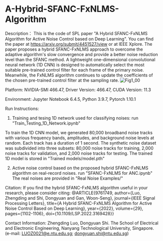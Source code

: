 # A-Hybrid-SFANC-FxNLMS-Algorithm
Description：
This is the code of SPL paper "A Hybrid SFANC-FxNLMS Algorithm for Active Noise Control based on Deep Learning".
You can find the paper at https://arxiv.org/submit/4451527/view or at IEEE Xplore.
The paper proposes a hybrid SFANC-FxNLMS approach to overcome the adaptive algorithm's slow convergence and provide a better noise reduction level than the SFANC method. A lightweight one-dimensional convolutional neural network (1D CNN) is designed to automatically select the most suitable pre-trained control filter for each frame of the primary noise. Meanwhile, the FxNLMS algorithm continues to update the coefficients of the chosen pre-trained control filter at the sampling rate.
![Fig1_00](https://user-images.githubusercontent.com/95018034/163777818-985cac62-74fb-4585-84d4-c4d9b29fc0e6.png)


Platform: NVIDIA-SMI 466.47, Driver Version: 466.47, CUDA Version: 11.3

Environment: Jupyter Notebook 6.4.5, Python 3.9.7, Pytorch 1.10.1


Run Instructions:
1. Training and tesing 1D network used for classifying noises:
run "Train_Testing_1D_Network.ipynb"

To train the 1D CNN model, we generated 80,000 broadband noise tracks with various frequency bands, amplitudes, and background noise levels at random. Each track has a duration of 1 second.
The synthetic noise dataset was subdivided into three subsets: 80,000 noise tracks for training, 2,000 noise tracks for validation, and 2,000 noise tracks for testing.
The trained 1D model is stored in "Trained models/model.pth"

2. Active noise control based on the proposed hybrid SFANC-FxNLMS algorithm on real-record noises.
run "SFANC-FxNLMS for ANC.ipynb"
The real noises are provided in "Real Noise Examples/"


Citation: 
If you find the hybrid SFANC-FxNLMS algorithm useful in your research, please consider citing:
@ARTICLE{9761749,
  author={Luo, Zhengding and Shi, Dongyuan and Gan, Woon-Seng},
  journal={IEEE Signal Processing Letters}, 
  title={A Hybrid SFANC-FxNLMS Algorithm for Active Noise Control Based on Deep Learning}, 
  year={2022},
  volume={29},
  pages={1102-1106},
  doi={10.1109/LSP.2022.3169428}}


Contact Information:
Zhengding Luo, Dongyuan Shi.
The School of Electrical and Electronic Engineering, Nanyang Technological University, Singapore.
(e-mail: LUOZ0021@e.ntu.edu.sg; dongyuan.shi@ntu.edu.sg)
